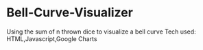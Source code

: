 # Bell-Curve-Visualizer
Using the sum of n thrown dice to visualize a bell curve
Tech used: HTML,Javascript,Google Charts
